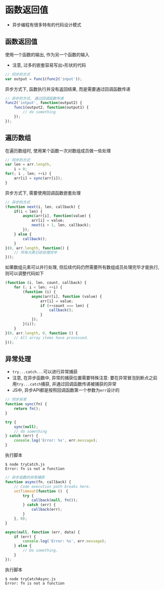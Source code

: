# 函数返回值

* 异步编程有很多特有的代码设计模式

## 函数返回值

使用一个函数的输出, 作为另一个函数的输入
* 注意, 过多的嵌套容易写出`>`形状的代码

```javascript
// 同步的方式
var output = func1(func2('input'));
```

异步方式下, 函数执行并没有返回结果, 而是需要通过回调函数传递

```javascript
// 异步的方式, 通过回调函数传递
func2('intput', function(output2) {
    func1(output2, function(output1) {
        // do something
    });
});
```

## 遍历数组

在遍历数组时, 使用某个函数一次对数组成员做一些处理

```javascript
// 同步的方式
var len = arr.length,
    i = 0;
for(; i , len; ++i) {
    arr[i] = sync(arr[i]);
}
```

异步方式下, 需要使用回调函数嵌套处理

```javascript
// 异步的方式
(function next(i, len, callback) {
    if(i < len) {
        async(arr[i], function(value) {
            arr[i] = value;
            next(i + 1, len, callback);
        });
    } else {
        callback();
    }
}(0, arr.length, function() {
    // 所有元素已经处理完毕
}));
```

如果数组元素可以并行处理, 但后续代码仍然需要所有数组成员处理完毕才能执行, 则可以调整代码如下

```javascript
(function (i, len, count, callback) {
    for (; i < len; ++i) {
        (function (i) {
            async(arr[i], function (value) {
                arr[i] = value;
                if (++count === len) {
                    callback();
                }
            });
        }(i));
    }
}(0, arr.length, 0, function () {
    // All array items have processed.
}));
```

## 异常处理

* `try...catch...`可以进行异常捕获
* 注意, 在异步函数中, 异常的捕获位置需要特殊注意: 要在异常冒泡到断点之前用`try...catch`捕获, 并通过回调函数传递被捕获的异常
* JS中, 异步API都是按照回调函数第一个参数为`err`设计的

```javascript
// 同步异常
function sync(fn) {
    return fn();
}

try {
    sync(null);
    // do something
} catch (err) {
    console.log('Error: %s', err.message);
}
```

执行脚本

```shell
$ node tryCatch.js
Error: fn is not a function
```

```javascript
// 异步函数的异常捕获
function async(fn, callback) {
    // Code execution path breaks here.
    setTimeout(function ()　{
        try {
            callback(null, fn());
        } catch (err) {
            callback(err);
        }
    }, 0);
}

async(null, function (err, data) {
    if (err) {
        console.log('Error: %s', err.message);
    } else {
        // Do something.
    }
});
```

执行脚本

```shell
$ node tryCatchAsync.js
Error: fn is not a function
```


